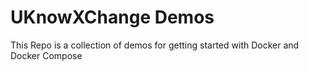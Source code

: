 # UKnowXChange Demos

This Repo is a collection of demos for getting started with Docker and Docker Compose


